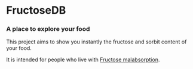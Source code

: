 # FructoseDB
### A place to explore your food

This project aims to show you instantly the fructose and sorbit content of your food.

It is intended for people who live with [Fructose malabsorption](http://en.wikipedia.org/wiki/Fructose_malabsorption).